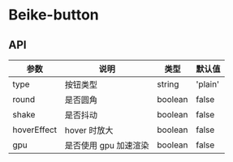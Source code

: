 # Beike-button

## API

| 参数 | 说明 | 类型 | 默认值 |
| --- | --- | --- | --- |
| type | 按钮类型 | string | 'plain' |
| round | 是否圆角 | boolean | false |
| shake | 是否抖动 | boolean | false |
| hoverEffect | hover 时放大 | boolean | false |
| gpu | 是否使用 gpu 加速渲染 | boolean | false |
